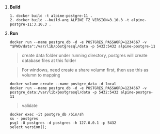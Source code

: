 1. **Build**

   ```
   1. docker build -t alpine-postgre-11 .
   2. docker build --build-arg ALPINE_TZ_VERSION=3.10.3 -t alpine-postgre-11:3.10.3 .
   ```

2. **Run**

   ```
   docker run --name postgre_db -d -e POSTGRES_PASSWORD=1234567 -v "$PWD/data":/var/lib/postgresql/data -p 5432:5432 alpine-postgre-11
   ```

   > create data folder under running directory, postgres will create database files at this folder

   > For windows, need create a share volumn first, then use this as volumn to mapping

   ```
   docker volume create --name postgre_data -d local
   docker run --name postgre_db -d -e POSTGRES_PASSWORD=1234567 -v postgre_data:/var/lib/postgresql/data -p 5432:5432 alpine-postgre-11
   ```

   > validate

   ```
   docker exec -it postgre_db /bin/sh
   su - postgres
   psql -U postgres -d postgres -h 127.0.0.1 -p 5432
   select version();
   ```

